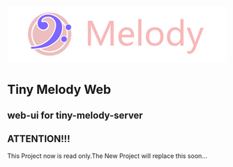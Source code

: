 # ![Tiny Melody Server](./src/assets/logotitle.png)
# Tiny Melody Web
## web-ui for tiny-melody-server

## ATTENTION!!!

This Project now is read only.The New Project will replace this soon...

